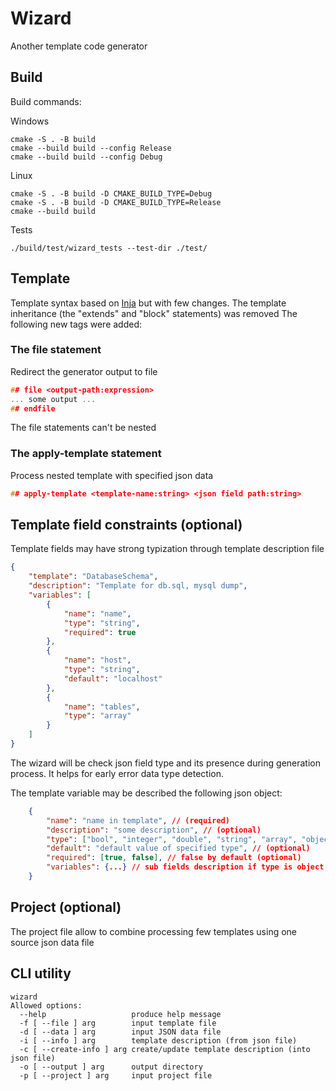 # Wizard	
Another template code generator 

## Build 
Build commands:

Windows
```
cmake -S . -B build
cmake --build build --config Release
cmake --build build --config Debug
```
Linux
```
cmake -S . -B build -D CMAKE_BUILD_TYPE=Debug
cmake -S . -B build -D CMAKE_BUILD_TYPE=Release
cmake --build build
```
Tests
```
./build/test/wizard_tests --test-dir ./test/
```
## Template
Template syntax based on [Inja](https://github.com/pantor/inja) but with few changes.
The template inheritance (the "extends" and "block" statements) was removed
The following new tags were added:
### The file statement
Redirect the generator output to file
```cpp
## file <output-path:expression>
... some output ... 
## endfile
```
The file statements can't be nested

### The apply-template statement
Process nested template with specified json data
```cpp
## apply-template <template-name:string> <json field path:string>
```
## Template field constraints (optional)
Template fields may have strong typization through template description file
```json
{
    "template": "DatabaseSchema",
    "description": "Template for db.sql, mysql dump",
    "variables": [
        {
            "name": "name",
            "type": "string",
            "required": true
        },
        {
            "name": "host",
            "type": "string",
            "default": "localhost"
        },
        {
            "name": "tables",
            "type": "array"
        }
    ]
}
```
The wizard will be check json field type and its presence during generation process. It helps for early error data type detection.

The template variable may be described the following json object:
```json
    {
        "name": "name in template", // (required)
        "description": "some description", // (optional)
        "type": ["bool", "integer", "double", "string", "array", "object"], // (required)
        "default": "default value of specified type", // (optional)
        "required": [true, false], // false by default (optional)
        "variables": {...} // sub fields description if type is object (optional)
    }

```
## Project (optional)
The project file allow to combine processing few templates using one source json data file


## CLI utility
```
wizard
Allowed options:
  --help                   produce help message
  -f [ --file ] arg        input template file
  -d [ --data ] arg        input JSON data file
  -i [ --info ] arg        template description (from json file)
  -c [ --create-info ] arg create/update template description (into json file)
  -o [ --output ] arg      output directory
  -p [ --project ] arg     input project file
```
